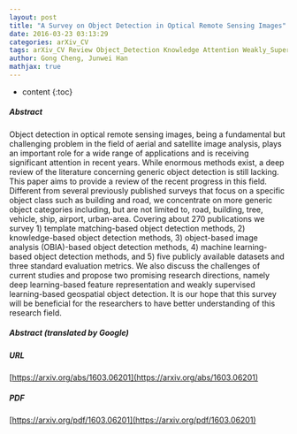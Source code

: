 ```yaml
---
layout: post
title: "A Survey on Object Detection in Optical Remote Sensing Images"
date: 2016-03-23 03:13:29
categories: arXiv_CV
tags: arXiv_CV Review Object_Detection Knowledge Attention Weakly_Supervised Survey Deep_Learning Detection
author: Gong Cheng, Junwei Han
mathjax: true
---
```


* content
{:toc}

##### Abstract
Object detection in optical remote sensing images, being a fundamental but challenging problem in the field of aerial and satellite image analysis, plays an important role for a wide range of applications and is receiving significant attention in recent years. While enormous methods exist, a deep review of the literature concerning generic object detection is still lacking. This paper aims to provide a review of the recent progress in this field. Different from several previously published surveys that focus on a specific object class such as building and road, we concentrate on more generic object categories including, but are not limited to, road, building, tree, vehicle, ship, airport, urban-area. Covering about 270 publications we survey 1) template matching-based object detection methods, 2) knowledge-based object detection methods, 3) object-based image analysis (OBIA)-based object detection methods, 4) machine learning-based object detection methods, and 5) five publicly available datasets and three standard evaluation metrics. We also discuss the challenges of current studies and propose two promising research directions, namely deep learning-based feature representation and weakly supervised learning-based geospatial object detection. It is our hope that this survey will be beneficial for the researchers to have better understanding of this research field.

##### Abstract (translated by Google)


##### URL
[https://arxiv.org/abs/1603.06201](https://arxiv.org/abs/1603.06201)

##### PDF
[https://arxiv.org/pdf/1603.06201](https://arxiv.org/pdf/1603.06201)

